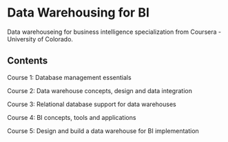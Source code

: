 # Data Warehousing for BI

Data warehouseing for business intelligence specialization from Coursera - University of Colorado.

## Contents

Course 1: Database management essentials

Course 2: Data warehouse concepts, design and data integration

Course 3: Relational database support for data warehouses

Course 4: BI concepts, tools and applications

Course 5: Design and build a data warehouse for BI implementation

